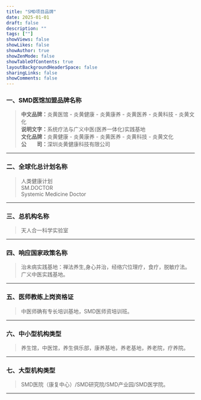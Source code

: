 ```yaml
---
title: "SMD项目品牌"
date: 2025-01-01
draft: false
description: ""
tags: [""]
showViews: false
showLikes: false
showAuthor: true
showZenMode: false
showTableOfContents: true
layoutBackgroundHeaderSpace: false
sharingLinks: false
showComments: false
---
```


### 一、SMD医馆加盟品牌名称
><b>中文品牌：</b>炎黄医馆 - 炎黄健康 - 炎黄康养 - 炎黄医养 - 炎黄科技 - 炎黄文化<br>
><b>说明文字：</b>系统疗法与广义中医(医养一体化)实践基地<br>
><b>文化品牌：</b>炎黄健康 - 炎黄康养 - 炎黄医养 - 炎黄科技 - 炎黄文化<br>
><b>公　　司：</b>深圳炎黄健康科技有限公司

---

### 二、全球化总计划名称
>人类健康计划<br>
>SM.DOCTOR<br>
>Systemic Medicine Doctor

---

### 三、总机构名称
>天人合一科学实验室

---

### 四、响应国家政策名称
>治未病实践基地：禅法养生,身心并治，经络穴位理疗，食疗，脱敏疗法。<br>
>广义中医实践基地。

---

### 五、医师教练上岗资格证
>中医师确有专长培训基地，SMD医师资培训班。

---

### 六、中小型机构类型
>养生馆，中医馆，养生俱乐部，康养基地，养老基地，养老院，疗养院。

---

### 七、大型机构类型
>SMD医院（康复中心）/SMD研究院/SMD产业园/SMD医学院。

---
